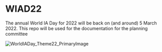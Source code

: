 # WIAD22
The annual World IA Day for 2022 will be back on (and around) 5 March 2022. This repo will be used for the documentation for the planning committee

![WorldIADay_Theme22_PrimaryImage](https://user-images.githubusercontent.com/603924/121306350-933ece00-c8b3-11eb-96c9-b6221a1a7c5c.png)

